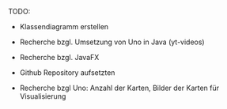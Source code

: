 TODO:
- Klassendiagramm erstellen
- Recherche bzgl. Umsetzung von Uno in Java (yt-videos)
- Recherche bzgl. JavaFX
- Github Repository aufsetzten

- Recherche bzgl Uno: Anzahl der Karten, Bilder der Karten für Visualisierung
